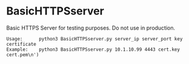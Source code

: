 # BasicHTTPSserver
Basic HTTPS Server for testing purposes.
Do not use in production.

```
Usage:      python3 BasicHTTPSserver.py server_ip server_port key certificate
Example:    python3 BasicHTTPSserver.py 10.1.10.99 4443 cert.key cert.pem\n')
```
